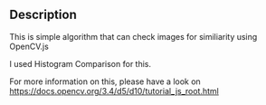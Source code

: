 ## Description

This is simple algorithm that can check images for similiarity using OpenCV.js

I used Histogram Comparison for this.

For more information on this, please have a look on https://docs.opencv.org/3.4/d5/d10/tutorial_js_root.html
